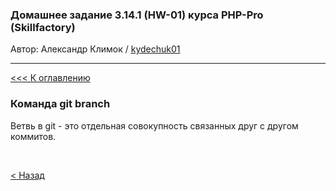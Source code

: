 ### Домашнее задание 3.14.1 (HW-01) курса PHP-Pro (Skillfactory)

Автор: Александр Климок / [kydechuk01](https://github.com/kydechuk01/)

---

[<<< К оглавлению](./README.md#оглавление) 

### Команда git branch

Ветвь в git - это отдельная совокупность связанных друг с другом коммитов.



<br>

[< Назад](./README.md#оглавление) 